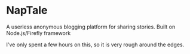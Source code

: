 NapTale
=======

A userless anonymous blogging platform for sharing stories. Built on Node.js/Firefly framework



I've only spent a few hours on this, so it is very rough around the edges.
